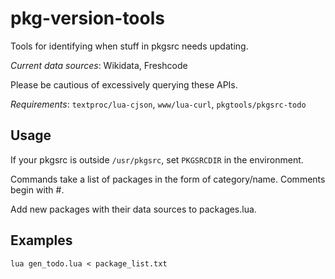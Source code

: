 # pkg-version-tools

Tools for identifying when stuff in pkgsrc needs updating.

_Current data sources_: Wikidata, Freshcode

Please be cautious of excessively querying these APIs.

_Requirements_: `textproc/lua-cjson`, `www/lua-curl`, `pkgtools/pkgsrc-todo`

Usage
-----

If your pkgsrc is outside `/usr/pkgsrc`, set `PKGSRCDIR` in the environment.

Commands take a list of packages in the form of category/name. Comments begin with #.

Add new packages with their data sources to packages.lua.

Examples
--------

```
lua gen_todo.lua < package_list.txt
```
